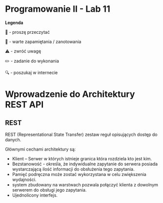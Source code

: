 # Programowanie II - Lab 11

**Legenda**

📖 - proszę przeczytać

📝 - warte zapamiętania / zanotowania

⚠️ - zwróć uwagę

✏️ - zadanie do wykonania

🔍 - poszukaj w internecie

# Wprowadzenie do Architektury REST API

## REST
REST (Representational State Transfer) zestaw reguł opisujących dostęp do danych. 

Głównymi cechami architektury są:
* Klient – Serwer w których istnieje granica która rozdziela kto jest kim.
* Bezstanowość - określa, że indywidualne zapytanie do serwera posiada wystarczającą ilość informacji do obsłużenia tego zapytania.
* Pamięć podręczna może zostać wykorzystana w celu zwiększenia wydajności.
* system zbudowany na warstwach pozwala połączyć klienta z dowolnym serwerem do obsługi jego zapytania. 
* Ujednolicony interfejs.
